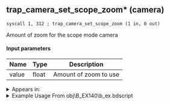 ## trap_camera_set_scope_zoom* (camera)

`syscall 1, 312 ; trap_camera_set_scope_zoom (1 in, 0 out)`

Amount of zoom for the scope mode camera

#### Input parameters
| Name | Type | Description
|------|------|------------
| value   | float   | Amount of zoom to use




<details>
	<summary>Appears in:</summary>
| filename | Entity (obj)
|----------|-------------
| obj\B_EX140\b_ex.bdscript       | ((B) Xigbar)          
| obj\B_EX140_LV99\b_ex.bdscript       | ((B99) Xigbar (Limit Cut))          

</details>

<details>
	<summary>Example Usage From obj\B_EX140\b_ex.bdscript</summary>
```
L21728:
 pushFromPSpVal 32
 syscall 1, 314 ; trap_camera_set_scope_target_pos (1 in, 0 out)
 pushFromFSpVal 116
 syscall 1, 312 ; trap_camera_set_scope_zoom (1 in, 0 out)
 ret
```
</details>

